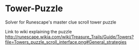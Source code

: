 # Tower-Puzzle
Solver for Runescape's master clue scroll tower puzzle

Link to wiki explaining the puzzle
http://runescape.wikia.com/wiki/Treasure_Trails/Guide/Towers?file=Towers_puzzle_scroll_interface.png#General_strategies
